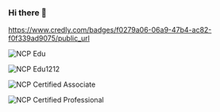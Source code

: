 ### Hi there 👋


https://www.credly.com/badges/f0279a06-06a9-47b4-ac82-f0f339ad9075/public_url

![NCP Edu](https://edu.ncloud.com/public/img/logo.png)

![NCP Edu1212](https://edu.ncloud.com/public/img/logo.png)

![NCP Certified Associate](https://edu.ncloud.com/public/img/associate.svg)

![NCP Certified Professional](https://edu.ncloud.com/public/img/professional.svg)

<!--
**Tekk-97/Tekk-97** is a ✨ _special_ ✨ repository because its `README.md` (this file) appears on your GitHub profile.

Here are some ideas to get you started:

- 🔭 I’m currently working on ...
- 🌱 I’m currently learning ...
- 👯 I’m looking to collaborate on ...
- 🤔 I’m looking for help with ...
- 💬 Ask me about ...
- 📫 How to reach me: ...
- 😄 Pronouns: ...
- ⚡ Fun fact: ...
-->
